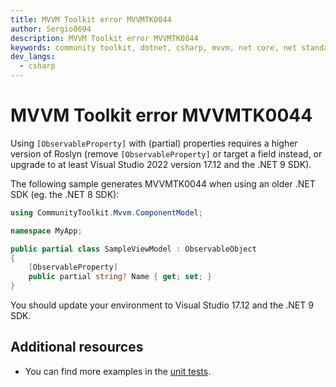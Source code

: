 ```yaml
---
title: MVVM Toolkit error MVVMTK0044
author: Sergio0694
description: MVVM Toolkit error MVVMTK0044
keywords: community toolkit, dotnet, csharp, mvvm, net core, net standard, source generators
dev_langs:
  - csharp
---
```


# MVVM Toolkit error MVVMTK0044

Using `[ObservableProperty]` with (partial) properties requires a higher version of Roslyn (remove `[ObservableProperty]` or target a field instead, or upgrade to at least Visual Studio 2022 version 17.12 and the .NET 9 SDK).

The following sample generates MVVMTK0044 when using an older .NET SDK (eg. the .NET 8 SDK):

```csharp
using CommunityToolkit.Mvvm.ComponentModel;

namespace MyApp;

public partial class SampleViewModel : ObservableObject
{
    [ObservableProperty]
    public partial string? Name { get; set; }
}
```

You should update your environment to Visual Studio 17.12 and the .NET 9 SDK.

## Additional resources

- You can find more examples in the [unit tests](https://github.com/CommunityToolkit/dotnet/tree/main/tests/CommunityToolkit.Mvvm.SourceGenerators.UnitTests).
